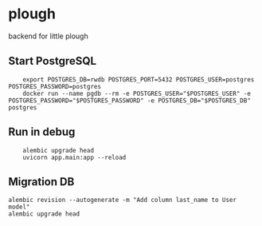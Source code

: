 # plough
backend for little plough


## Start PostgreSQL
```
    export POSTGRES_DB=rwdb POSTGRES_PORT=5432 POSTGRES_USER=postgres POSTGRES_PASSWORD=postgres
    docker run --name pgdb --rm -e POSTGRES_USER="$POSTGRES_USER" -e POSTGRES_PASSWORD="$POSTGRES_PASSWORD" -e POSTGRES_DB="$POSTGRES_DB" postgres
```

## Run in debug
```
    alembic upgrade head
    uvicorn app.main:app --reload
```

## Migration DB

```
alembic revision --autogenerate -m "Add column last_name to User model"
alembic upgrade head
```